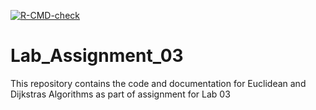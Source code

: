 <!-- badges: start -->
  [![R-CMD-check](https://github.com/VarunRavi95/Lab_Assignment_03/actions/workflows/R-CMD-check.yaml/badge.svg)](https://github.com/VarunRavi95/Lab_Assignment_03/actions/workflows/R-CMD-check.yaml)
  <!-- badges: end -->
  

# Lab_Assignment_03

This repository contains the code and documentation for Euclidean and Dijkstras Algorithms as part of assignment for Lab 03
